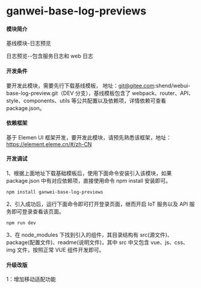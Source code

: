 # ganwei-base-log-previews

#### 模块简介

基线模块-日志预览

日志预览--包含服务日志和 web 日志

#### 开发条件

要开发此模块，需要先行下载基线模板， 地址：git@gitee.com:shend/webui-base-log-preview.git（DEV 分支），基线模板包含了 webpack、router、API、style、components、utils 等公共配置以及依赖项，详情依赖可查看 package.json。

#### 依赖框架

基于 Elemen UI 框架开发，要开发此模块，请预先熟悉该框架，地址：https://element.eleme.cn/#/zh-CN

#### 开发调试

1、根据上面地址下载基础模板后，使用下面命令安装引入该模块，如果 package.json 中有对应依赖项，直接使用命令 npm install 安装即可。

```
npm install ganwei-base-log-previews
```

2、引入成功后，运行下面命令即可打开登录页面，继而开启 IoT 服务以及 API 服务即可登录查看该页面。

```
npm run dev
```

3、在 node_modules 下找到引入的组件，其目录结构有 src(源文件)、package(配置文件)、readme(说明文件)，其中 src 中又包含 vue、js、css、img 文件，按照正常 VUE 组件开发即可。

#### 升级改版

1：增加移动适配功能
